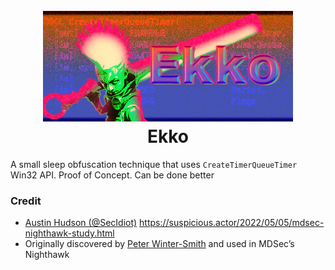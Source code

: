 <h1 align="center">
<br>
<img src="ekko_logo.png">
<br>
Ekko
</h1>


A small sleep obfuscation technique that uses `CreateTimerQueueTimer` Win32 API.
Proof of Concept. Can be done better

### Credit
- [Austin Hudson (@SecIdiot)](https://twitter.com/ilove2pwn_) https://suspicious.actor/2022/05/05/mdsec-nighthawk-study.html
- Originally discovered by [Peter Winter-Smith](peterwintrsmith) and used in MDSec’s Nighthawk
